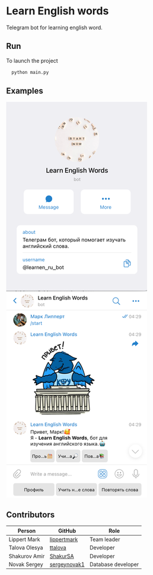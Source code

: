 # Learn English words
Telegram bot for learning english word.

## Run
To launch the project 
  ```python
    python main.py
 ```

## Examples
![profile.png](sources/profile.png)
![start.png](sources/start.png)

## Contributors
| Person      | GitHub | Role |
| ----------- | ----------- |---|
| Lippert Mark | [lippertmark](https://github.com/lippertmark) | Team leader |
| Talova Olesya | [ttalova](https://github.com/ttalova) | Developer |
| Shakurov Amir | [ShakurSA](https://github.com/ShakurSA) | Developer |
| Novak Sergey | [sergeynovak1](https://github.com/sergeynovak1) | Database developer |
